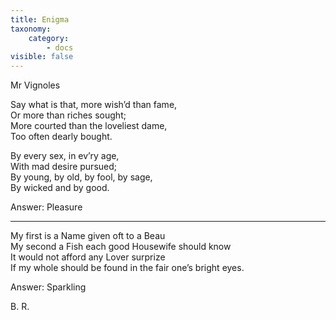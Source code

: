```yaml
---
title: Enigma
taxonomy:
    category:
        - docs
visible: false
---
```


<div class="author">Mr Vignoles</div>

Say what is that, more wish’d than fame,  
Or more than riches sought;  
More courted than the loveliest dame,  
Too often dearly bought.

By every sex, in ev’ry age,  
With mad desire pursued;  
By young, by old, by fool, by sage,  
By wicked and by good.

Answer: Pleasure

---

My first is a Name given oft to a Beau  
My second a Fish each good Housewife should know  
It would not afford any Lover surprize  
If my whole should be found in the fair one’s bright eyes.

Answer: Sparkling

B. R.